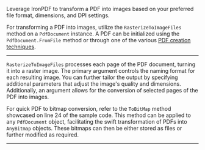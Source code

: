 Leverage IronPDF to transform a PDF into images based on your preferred file format, dimensions, and DPI settings.

For transforming a PDF into images, utilize the `RasterizeToImageFiles` method on a `PdfDocument` instance. A PDF can be initialized using the `PdfDocument.FromFile` method or through one of the various [PDF creation techniques](https://ironpdf.com/tutorials/dotnet-core-pdf-generating/).

---

`RasterizeToImageFiles` processes each page of the PDF document, turning it into a raster image. The primary argument controls the naming format for each resulting image. You can further tailor the output by specifying additional parameters that adjust the image's quality and dimensions. Additionally, an argument allows for the conversion of selected pages of the PDF into images.

For quick PDF to bitmap conversion, refer to the `ToBitMap` method showcased on line 24 of the sample code. This method can be applied to any `PdfDocument` object, facilitating the swift transformation of PDFs into `AnyBitmap` objects. These bitmaps can then be either stored as files or further modified as required.

---